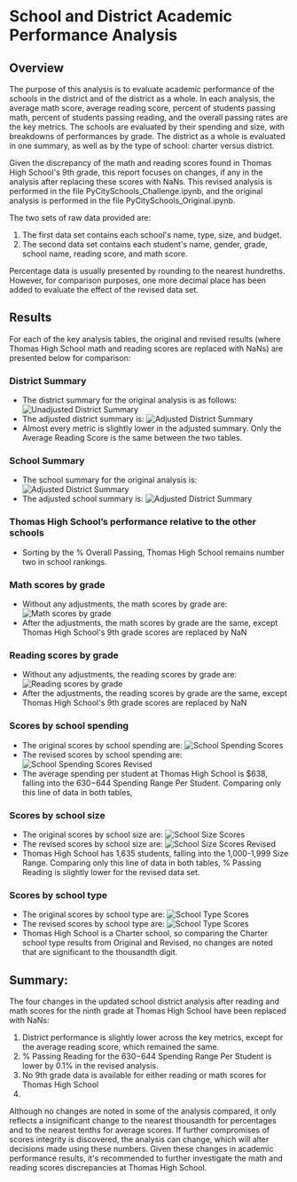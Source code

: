 # School and District Academic Performance Analysis

## Overview
The purpose of this analysis is to evaluate academic performance of the schools in the district and of the district as a whole. In each analysis, the average math score, average reading score, percent of students passing math, percent of students passing reading, and the overall passing rates are the key metrics. The schools are evaluated by their spending and size, with breakdowns of performances by grade. The district as a whole is evaluated in one summary, as well as by the type of school: charter versus district.

Given the discrepancy of the math and reading scores found in Thomas High School's 9th grade, this report focuses on changes, if any in the analysis after replacing these scores with NaNs. This revised analysis is performed in the file PyCitySchools_Challenge.ipynb, and the original analysis is performed in the file PyCitySchools_Original.ipynb. 

The two sets of raw data provided are:
1. The first data set contains each school's name, type, size, and budget.
2. The second data set contains each student's name, gender, grade, school name, reading score, and math score. 

Percentage data is usually presented by rounding to the nearest hundreths. However, for comparison purposes, one more decimal place has been added to evaluate the effect of the revised data set. 


## Results
For each of the key analysis tables, the original and revised results (where Thomas High School math and reading scores are replaced with NaNs) are presented below for comparison:

### District Summary
- The district summary for the original analysis is as follows:
![Unadjusted District Summary](Resources/Original/District_Summary.png)
- The adjusted district summary is:
![Adjusted District Summary](Resources/Revised/District_Summary.png)
- Almost every metric is slightly lower in the adjusted summary. Only the Average Reading Score is the same between the two tables. 

### School Summary
- The school summary for the original analysis is:
![Adjusted District Summary](Resources/Original/School_Summary.png)
- The adjusted school summary is:
![Adjusted District Summary](Resources/Revised/School_Summary.png)

### Thomas High School’s performance relative to the other schools
- Sorting by the % Overall Passing, Thomas High School remains number two in school rankings. 

### Math scores by grade
- Without any adjustments, the math scores by grade are:
![Math scores by grade](Resources/Original/Math_by_Grade.png)
- After the adjustments, the math scores by grade are the same, except Thomas High School's 9th grade scores are replaced by NaN

### Reading scores by grade
- Without any adjustments, the reading scores by grade are:
![Reading scores by grade](Resources/Original/Reading_by_Grade.png)
- After the adjustments, the reading scores by grade are the same, except Thomas High School's 9th grade scores are replaced by NaN

### Scores by school spending
- The original scores by school spending are:
![School Spending Scores](Resources/Original/Spending_Range_Summary.png)
- The revised scores by school spending are:
![School Spending Scores Revised](Resources/Revised/Spending_Range_Summary.png)
- The average spending per student at Thomas High School is $638, falling into the $630-$644 Spending Range Per Student. Comparing only this line of data in both tables, 

### Scores by school size
- The original scores by school size are:
![School Size Scores](Resources/Original/Size_Range_Summary.png)
- The revised scores by school size are:
![School Size Scores Revised](Resources/Revised/Size_Range_Summary.png)
- Thomas High School has 1,635 students, falling into the 1,000-1,999 Size Range. Comparing only this line of data in both tables, % Passing Reading is slightly lower for the revised data set. 

### Scores by school type
- The original scores by school type are:
![School Type Scores](Resources/Original/School_Type_Summary.png)
- The revised scores by school type are:
![School Type Scores](Resources/Revised/School_Type_Summary.png)
- Thomas High School is a Charter school, so comparing the Charter school type results from Original and Revised, no changes are noted that are significant to the thousandth digit. 

## Summary:

The four changes in the updated school district analysis after reading and math scores for the ninth grade at Thomas High School have been replaced with NaNs:
1. District performance is slightly lower across the key metrics, except for the average reading score, which remained the same.
2. % Passing Reading for the $630-$644 Spending Range Per Student is lower by 0.1% in the revised analysis. 
3. No 9th grade data is available for either reading or math scores for Thomas High School
4. 

Although no changes are noted in some of the analysis compared, it only reflects a insignificant change to the nearest thousandth for percentages and to the nearest tenths for average scores. If further compromises of scores integrity is discovered, the analysis can change, which will alter decisions made using these numbers. Given these changes in academic performance results, it's recommended to further investigate the math and reading scores discrepancies at Thomas High School. 